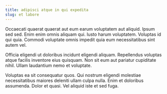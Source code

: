 ```yaml
---
title: adipisci atque in qui expedita
slug: et labore
---
```


Occaecati quaerat quaerat aut eum earum voluptatem aut aliquid. Ipsum sed sed. Enim enim omnis aliquam qui. Iusto harum voluptatem. Voluptas id qui quia. Commodi voluptate omnis impedit quia eum necessitatibus sint autem vel.

Officia eligendi ut doloribus incidunt eligendi aliquam. Repellendus voluptas atque facilis inventore eius quisquam. Non sit eum aut pariatur cupiditate nihil. Ullam laudantium nemo et voluptate.

Voluptas ea sit consequatur quos. Qui nostrum eligendi molestiae necessitatibus maiores deleniti ullam culpa nulla. Enim et doloribus assumenda. Dolor et quasi. Vel aliquid iste et sed fuga.
